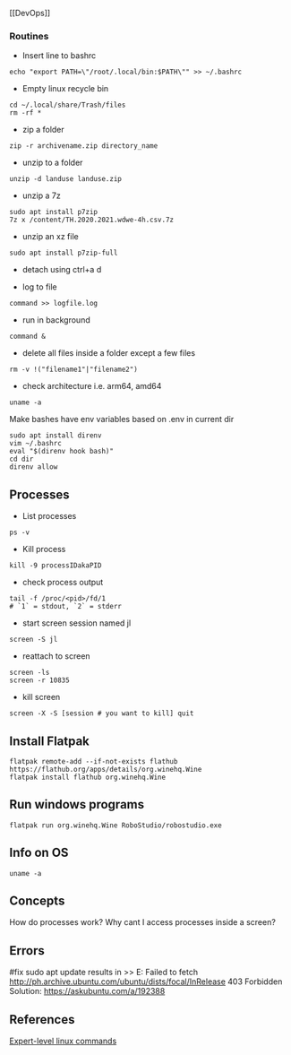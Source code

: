 [[DevOps]]

### Routines

* Insert line to bashrc
```
echo "export PATH=\"/root/.local/bin:$PATH\"" >> ~/.bashrc
```

* Empty linux recycle bin

```
cd ~/.local/share/Trash/files
rm -rf *
```
* zip a folder

```
zip -r archivename.zip directory_name
```
* unzip to a folder

```
unzip -d landuse landuse.zip
```

* unzip a 7z

```
sudo apt install p7zip
7z x /content/TH.2020.2021.wdwe-4h.csv.7z
```
* unzip an xz file
```
sudo apt install p7zip-full

```

* detach using ctrl+a d

* log to file
```
command >> logfile.log
```
* run in background
```
command &
```

* delete all files inside a folder except a few files
```
rm -v !("filename1"|"filename2")
```
* check architecture i.e. arm64, amd64
```
uname -a
```

Make bashes have env variables based on .env in current dir
```
sudo apt install direnv
vim ~/.bashrc
eval "$(direnv hook bash)"
cd dir
direnv allow
```


## Processes
* List processes
```
ps -v
```
* Kill process
```
kill -9 processIDakaPID
```
* check process output
```
tail -f /proc/<pid>/fd/1
# `1` = stdout, `2` = stderr
```


* start screen session named jl

```
screen -S jl
```
* reattach to screen

```
screen -ls
screen -r 10835
```

* kill screen
```
screen -X -S [session # you want to kill] quit
```

## Install Flatpak
```
flatpak remote-add --if-not-exists flathub https://flathub.org/apps/details/org.winehq.Wine
flatpak install flathub org.winehq.Wine

```

## Run windows programs
```
flatpak run org.winehq.Wine RoboStudio/robostudio.exe
```

## Info on OS
```
uname -a
```
## Concepts
How do processes work? Why cant I access processes inside a screen?

## Errors
#fix sudo apt update results in >> E: Failed to fetch http://ph.archive.ubuntu.com/ubuntu/dists/focal/InRelease 403 Forbidden
Solution: https://askubuntu.com/a/192388

## References
[Expert-level linux commands](https://peterlyons.com/leveling-up/)